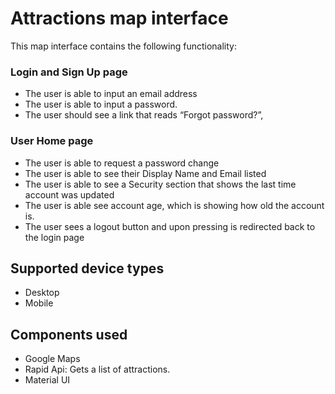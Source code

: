 # Attractions map interface

This map interface contains the following functionality:


### Login and Sign Up page
- The user is able to input an email address
- The user is able to input a password.
- The user should see a link that reads “Forgot password?”,

### User Home page
- The user is able to request a password change
- The user is able to see their Display Name and Email listed
- The user is able to see a Security section that shows the last time account was updated
- The user is able see account age, which is showing how old the account is.
- The user sees a logout button and upon pressing is redirected back to the login page

## Supported device types
- Desktop
- Mobile

## Components used
- Google Maps
- Rapid Api: Gets a list of attractions.
- Material UI
